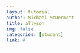 ```yaml
---
layout: tutorial
author: Michael McDermott
title: allyson
img: false
categories: [student]
link: #
---
```

